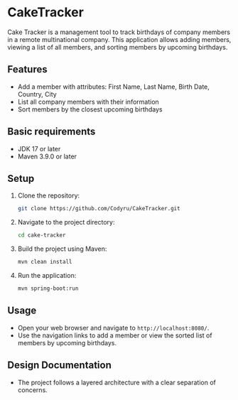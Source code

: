 # CakeTracker

Cake Tracker is a management tool to track birthdays of company members in a remote multinational company. This application allows adding members, viewing a list of all members, and sorting members by upcoming birthdays.

## Features

- Add a member with attributes: First Name, Last Name, Birth Date, Country, City
- List all company members with their information
- Sort members by the closest upcoming birthdays

## Basic requirements

- JDK 17 or later
- Maven 3.9.0 or later

## Setup

1. Clone the repository:
    ```sh
    git clone https://github.com/Codyru/CakeTracker.git
    ```
2. Navigate to the project directory:
    ```sh
    cd cake-tracker
    ```
3. Build the project using Maven:
    ```sh
    mvn clean install
    ```
4. Run the application:
    ```sh
    mvn spring-boot:run
    ```

## Usage

- Open your web browser and navigate to `http://localhost:8080/`.
- Use the navigation links to add a member or view the sorted list of members by upcoming birthdays.

## Design Documentation

- The project follows a layered architecture with a clear separation of concerns.
